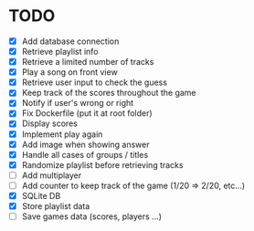 # TODO

- [x] Add database connection
- [x] Retrieve playlist info
- [x] Retrieve a limited number of tracks
- [x] Play a song on front view
- [x] Retrieve user input to check the guess
- [x] Keep track of the scores throughout the game
- [x] Notify if user's wrong or right
- [x] Fix Dockerfile (put it at root folder)
- [x] Display scores
- [x] Implement play again
- [x] Add image when showing answer
- [x] Handle all cases of groups / titles
- [x] Randomize playlist before retrieving tracks
- [ ] Add multiplayer
- [ ] Add counter to keep track of the game (1/20 => 2/20, etc...)
- [x] SQLite DB
- [x] Store playlist data
- [ ] Save games data (scores, players ...)
